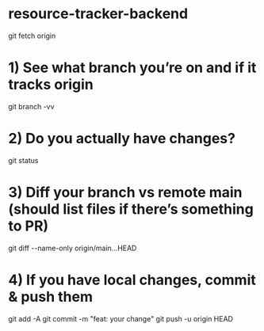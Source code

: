 # resource-tracker-backend
git fetch origin

# 1) See what branch you’re on and if it tracks origin
git branch -vv

# 2) Do you actually have changes?
git status

# 3) Diff your branch vs remote main (should list files if there’s something to PR)
git diff --name-only origin/main...HEAD

# 4) If you have local changes, commit & push them
git add -A
git commit -m "feat: your change"
git push -u origin HEAD
